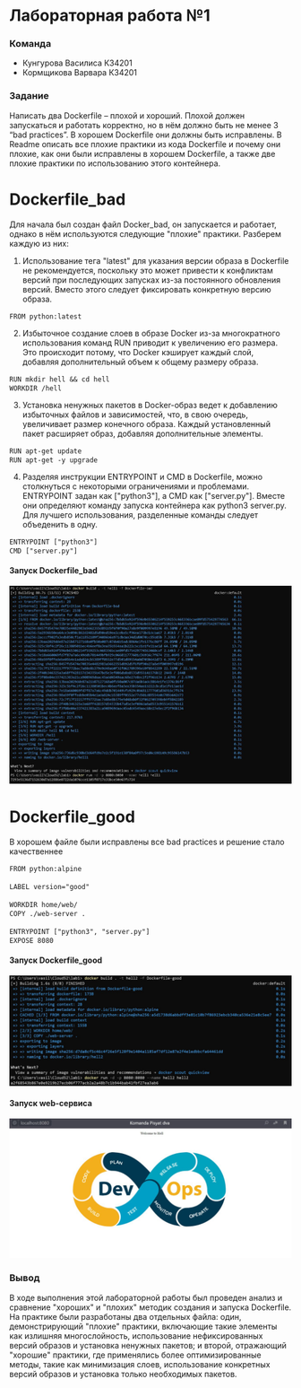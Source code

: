 # Лабораторная работа №1 

### Команда  
- Кунгурова Василиса К34201  
- Кормщикова Варвара К34201  

### Задание
Написать два Dockerfile – плохой и хороший. Плохой должен запускаться и работать корректно, но в нём должно быть не менее 3 “bad practices”. В хорошем Dockerfile они должны быть исправлены. В Readme описать все плохие практики из кода Dockerfile и почему они плохие, как они были исправлены в хорошем Dockerfile, а также две плохие практики по использованию этого контейнера. 
# Dockerfile_bad
Для начала был создан файл Docker_bad, он запускается и работает, однако в нём используются следующие "плохие" практики. Разберем каждую из них:

1. Использование тега "latest" для указания версии образа в Dockerfile не рекомендуется, поскольку это может привести к конфликтам версий при последующих запусках из-за постоянного обновления версий. Вместо этого следует фиксировать конкретную версию образа.
```
FROM python:latest
```

2. Избыточное создание слоев в образе Docker из-за многократного использования команд RUN приводит к увеличению его размера. Это происходит потому, что Docker кэширует каждый слой, добавляя дополнительный объем к общему размеру образа.
```
RUN mkdir hell && cd hell
WORKDIR /hell
```

3. Установка ненужных пакетов в Docker-образ ведет к добавлению избыточных файлов и зависимостей, что, в свою очередь, увеличивает размер конечного образа. Каждый установленный пакет расширяет образ, добавляя дополнительные элементы.
```
RUN apt-get update
RUN apt-get -y upgrade
```

4. Разделяя инструкции ENTRYPOINT и CMD в Dockerfile, можно столкнуться с некоторыми ограничениями и проблемами. ENTRYPOINT задан как ["python3"], а CMD как ["server.py"]. Вместе они определяют команду запуска контейнера как python3 server.py. Для лучшего использования, разделенные команды следует объеденить в одну.
```
ENTRYPOINT ["python3"]
CMD ["server.py"]
```
#### Запуск Dockerfile_bad
![img1](./img/bad.jpg)

# Dockerfile_good
В хорошем файле были исправлены все bad practices и решение стало качественнее
```
FROM python:alpine

LABEL version="good"

WORKDIR home/web/
COPY ./web-server .

ENTRYPOINT ["python3", "server.py"]
EXPOSE 8080
```
#### Запуск Dockerfile_good
![img1](./img/good.jpg)
#### Запуск web-сервиса
![img1](./img/web.jpg)

### Вывод
В ходе выполнения этой лабораторной работы был проведен анализ и сравнение "хороших" и "плохих" методик создания и запуска Dockerfile. На практике были разработаны два отдельных файла: один, демонстрирующий "плохие" практики, включающие такие элементы как излишняя многослойность, использование нефиксированных версий образов и установка ненужных пакетов; и второй, отражающий "хорошие" практики, где применялись более оптимизированные методы, такие как минимизация слоев, использование конкретных версий образов и установка только необходимых пакетов.

